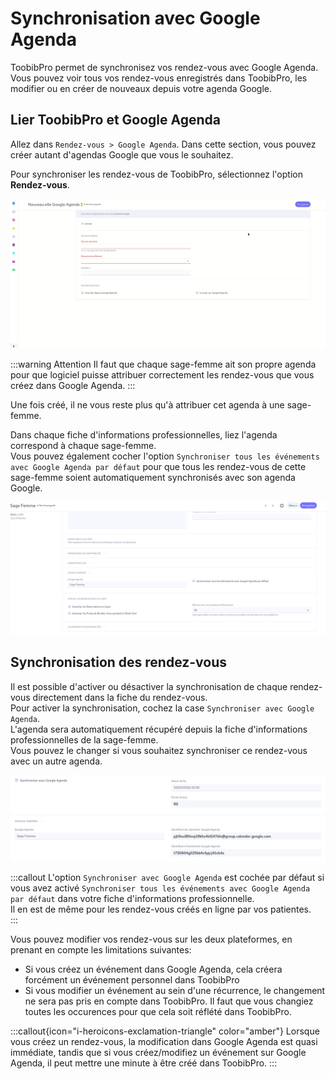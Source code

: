 # Synchronisation avec Google Agenda

ToobibPro permet de synchronisez vos rendez-vous avec Google Agenda.
Vous pouvez voir tous vos rendez-vous enregistrés dans ToobibPro, les modifier ou en créer de nouveaux depuis votre agenda Google.

## Lier ToobibPro et Google Agenda

Allez dans `Rendez-vous > Google Agenda`.
Dans cette section, vous pouvez créer autant d'agendas Google que vous le souhaitez.  

Pour synchroniser les rendez-vous de ToobibPro, sélectionnez l'option **Rendez-vous**.

![Nouveau Google Agenda](/content/maia/appointments/google_calendar.gif)

:::warning Attention
Il faut que chaque sage-femme ait son propre agenda pour que logiciel puisse attribuer correctement les rendez-vous que vous créez dans Google Agenda.
:::


Une fois créé, il ne vous reste plus qu'à attribuer cet agenda à une sage-femme.

Dans chaque fiche d'informations professionnelles, liez l'agenda correspond à chaque sage-femme.  
Vous pouvez également cocher l'option `Synchroniser tous les événements avec Google Agenda par défaut` pour que tous les rendez-vous de cette sage-femme soient automatiquement synchronisés avec son agenda Google.   

![Liaison du Google Agenda](/content/maia/appointments/link_google_calendar.png)


## Synchronisation des rendez-vous

Il est possible d'activer ou désactiver la synchronisation de chaque rendez-vous directement dans la fiche du rendez-vous.  
Pour activer la synchronisation, cochez la case `Synchroniser avec Google Agenda`.  
L'agenda sera automatiquement récupéré depuis la fiche d'informations professionnelles de la sage-femme.  
Vous pouvez le changer si vous souhaitez synchroniser ce rendez-vous avec un autre agenda.  

![Synchronisation des rendez-vous](/content/maia/appointments/sync_booking.png)

:::callout 
L'option `Synchroniser avec Google Agenda` est cochée par défaut si vous avez activé `Synchroniser tous les événements avec Google Agenda par défaut` dans votre fiche d'informations professionnelle.  
Il en est de même pour les rendez-vous créés en ligne par vos patientes.  
:::

Vous pouvez modifier vos rendez-vous sur les deux plateformes, en prenant en compte les limitations suivantes:
- Si vous créez un événement dans Google Agenda, cela créera forcément un événement personnel dans ToobibPro
- Si vous modifier un événement au sein d'une récurrence, le changement ne sera pas pris en compte dans ToobibPro. Il faut que vous changiez toutes les occurences pour que cela soit réflété dans ToobibPro.

:::callout{icon="i-heroicons-exclamation-triangle" color="amber"}
Lorsque vous créez un rendez-vous, la modification dans Google Agenda est quasi immédiate, tandis que si vous créez/modifiez un événement sur Google Agenda, il peut mettre une minute à être créé dans ToobibPro.
:::